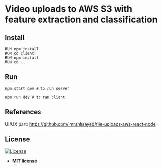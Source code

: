 # Video uploads to AWS S3 with feature extraction and classification

## Install
```
RUN npm install
RUN cd client
RUN npm install
RUN cd ..
```
## Run
```
npm start dev # to run server

npm run dev # to run client
```

## References 
UI/UX part: https://github.com/imranhsayed/file-uploads-aws-react-node


## License

[![License](http://img.shields.io/:license-mit-blue.svg?style=flat-square)](http://badges.mit-license.org)

- **[MIT license](http://opensource.org/licenses/mit-license.php)**
